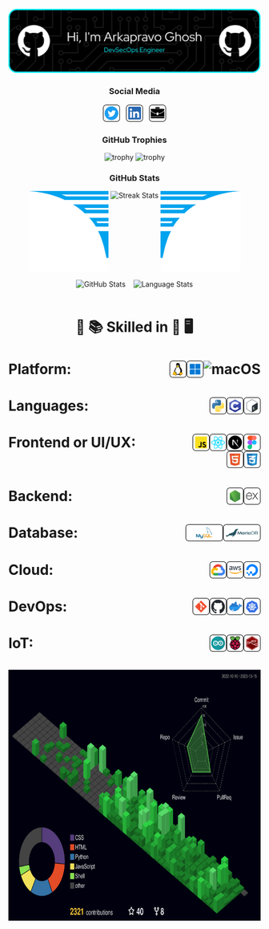 <p align="center"><img src="images/header/ArkCoverGitHub.svg" alt="Cover Image" /></p>

<!--
![status](https://img.shields.io/badge/Btw-I%20use%20Arch-blue)
![visitors](https://visitor-badge.laobi.icu/badge?page_id=Arkapravo-Ghosh.Arkapravo-Ghosh)
-->

<h3 align="center">Social Media</h3>

<p align="center">
    <a href="https://twitter.com/ArkapravoGhosh1"><img height="34" src="images/social/twitter.svg" alt="Twitter"></a>&nbsp;&nbsp;
    <a href="https://www.linkedin.com/in/arkapravo-ghosh/"><img height="34" src="images/social/linkedin.svg" alt="LinkedIn"></a>&nbsp;&nbsp;
    <a href="https://raw.githubusercontent.com/Arkapravo-Ghosh/ark-resume/main/Arkapravo_Ghosh_Resume.pdf"><img height="34" src="images/social/resume.svg" alt="Resume"></a>
</p>

<h3 align="center">GitHub Trophies</h3>
<div align="center">

![trophy](https://github-profile-trophy.vercel.app/?username=Arkapravo-Ghosh&theme=dark_lover&no-frame=true&no-bg=true&margin-w=4&column=5&title=MultiLanguage,Joined2020,Commits,Followers,Stars)
![trophy](https://github-profile-trophy.vercel.app/?username=Arkapravo-Ghosh&theme=dark_lover&no-frame=true&no-bg=true&margin-w=4&column=5&title=PullRequest,Repositories,Reviews,Experience,Issues)
</div>
<h3 align="center">GitHub Stats</h3>
<div align="center">
    <img height="160px" width="160px" src="images/wings/Left.svg" alt="Left Wing">
    <img align="top" src="https://github-readme-streak-stats.herokuapp.com/?user=Arkapravo-Ghosh&theme=windows-dark&hide_border=true" alt="Streak Stats">
    <img height="160px" width="160px" src="images/wings/Right.svg" alt="Right Wing">
    <p></p>
    <img src="https://github-readme-stats.vercel.app/api?username=Arkapravo-Ghosh&show_icons=true&locale=en&theme=github_dark&hide_border=true&bg_color=000000&count_private=true" alt="GitHub Stats">
    &nbsp;&nbsp;
    <img align=top src="https://github-readme-stats.vercel.app/api/top-langs?username=Arkapravo-Ghosh&show_icons=true&locale=en&theme=github_dark&hide_border=true&bg_color=000000&layout=compact&langs_count=10&hide=assembly,fortran,rust,java,r,dart,c%23,jupyter%20notebook,c%2B%2B,tex,pug" height="194.8px" alt="Language Stats">
</div>
<br>
<h1 align=center>

:open_book: :books: Skilled in :closed_book: :desktop_computer:
</h1>

<h1>Platform:&nbsp;&nbsp;
    <img src="images/platform/macos.svg" height="34" alt="macOS" align=right>&nbsp;&nbsp;
    <img src="images/platform/windows.svg" height="34" alt="Windows" align=right>&nbsp;&nbsp;
    <img src="images/platform/linux.svg" height="34" alt="Linux" align=right>&nbsp;&nbsp;
</h1>

<h1>Languages:&nbsp;&nbsp;
    <img src="images/pl/bash.svg" height="34" alt="Bash" align=right>&nbsp;&nbsp;
    <img src="images/pl/c.svg" height="34" alt="C" align=right>&nbsp;&nbsp;
    <img src="images/pl/python.svg" height="34" alt="Python" align=right>&nbsp;&nbsp;
</h1>

<h1>Frontend or UI/UX:&nbsp;&nbsp;
    <img src="images/frontend/figma.svg" height="34" alt="Figma" align=right>&nbsp;&nbsp;
    <img src="images/frontend/next.svg" height="34" alt="Next" align=right>&nbsp;&nbsp;
    <img src="images/frontend/react.svg" height="34" alt="React" align=right>&nbsp;&nbsp;
    <img src="images/frontend/js.svg" height="34" alt="JS" align=right>&nbsp;&nbsp;
    <img src="images/frontend/css.svg" height="34" alt="CSS" align=right>&nbsp;&nbsp;
    <img src="images/frontend/html.svg" height="34" alt="HTML" align=right>&nbsp;&nbsp;
</h1>

<h1>Backend:&nbsp;&nbsp;
    <img src="images/backend/express.svg" height="34" alt="Express" align=right>&nbsp;&nbsp;
    <img src="images/backend/node.svg" height="34" alt="Node" align=right>&nbsp;&nbsp;
</h1>

<h1>Database:&nbsp;&nbsp;
    <img src="images/db/mariadb.svg" height="34" alt="MariaDB" align=right>&nbsp;&nbsp;
    <img src="images/db/mysql.svg" height="34" alt="MySQL" align=right>&nbsp;&nbsp;
</h1>

<h1>Cloud:&nbsp;&nbsp;
    <img src="images/cloud/digitalocean.svg" height="34" alt="DigitalOcean" align=right>&nbsp;&nbsp;
    <img src="images/cloud/aws.svg" height="34" alt="Amazon Web Services" align=right>&nbsp;&nbsp;
    <img src="images/cloud/gcp.svg" height="34" alt="Google Cloud Platform" align=right>&nbsp;&nbsp;
</h1>

<h1>DevOps:&nbsp;&nbsp;
    <img src="images/cloud/kubernetes.svg" height="34" alt="Kubernetes" align=right>&nbsp;&nbsp;
    <img src="images/cloud/docker.svg" height="34" alt="Docker" align=right>&nbsp;&nbsp;
    <img src="images/cloud/github.svg" height="34" alt="GitHub" align=right>&nbsp;&nbsp;
    <img src="images/cloud/git.svg" height="34" alt="Git" align=right>&nbsp;&nbsp;
</h1>

<h1>IoT:&nbsp;&nbsp;
    <img src="images/iot/node-red.svg" height="34" alt="Node-RED" align=right>&nbsp;&nbsp;
    <img src="images/iot/rpi.svg" height="34" alt="Raspberry Pi" align=right>&nbsp;&nbsp;
    <img src="images/iot/arduino.svg" height="34" alt="Arduino" align=right>&nbsp;&nbsp;
</h1>
<br>
<div align=center>
    <img src="profile-3d-contrib/profile-night-green.svg" height="500" alt="Profile 3D Contrib">
</div>
